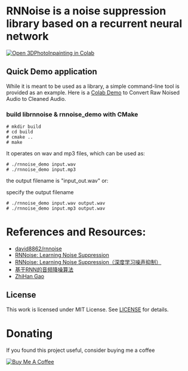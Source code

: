 # RNNoise is a noise suppression library based on a recurrent neural network

[![Open 3DPhotoInpainting in Colab](https://colab.research.google.com/assets/colab-badge.svg)](https://colab.research.google.com/drive/1e880USU8IcZWZlEJYfyeu9DNVGxpNd06)

## Quick Demo application
While it is meant to be used as a library, a simple command-line tool is
provided as an example. Here is a [Colab Demo](https://colab.research.google.com/drive/1e880USU8IcZWZlEJYfyeu9DNVGxpNd06) to Convert Raw Noised Audio to Cleaned Audio. 

### build librnnoise & rnnoise_demo with CMake

```shell
# mkdir build
# cd build
# cmake ..
# make
```

It operates on wav and mp3 files, which can be used as:
```shell
# ./rnnoise_demo input.wav
# ./rnnoise_demo input.mp3
```

the output filename is "input_out.wav"
or:

specify the output filename
```shell
# ./rnnoise_demo input.wav output.wav
# ./rnnoise_demo input.mp3 output.wav
```

# References and Resources:
- [david8862/rnnoise](https://github.com/david8862/rnnoise)
- [RNNoise: Learning Noise Suppression](https://people.xiph.org/~jm/demo/rnnoise/)
- [RNNoise: Learning Noise Suppression（深度学习噪声抑制）](https://blog.csdn.net/dakeboy/article/details/88039977)
- [基于RNN的音频降噪算法](https://cloud.tencent.com/developer/article/1094567)
- [ZhiHan Gao](https://github.com/cpuimage/rnnoise)

## License
This work is licensed under MIT License. See [LICENSE](LICENSE) for details. 

# Donating

If you found this project useful, consider buying me a coffee

<a href="https://www.buymeacoffee.com/athenasaurav" target="_blank"><img src="https://www.buymeacoffee.com/assets/img/custom_images/black_img.png" alt="Buy Me A Coffee" style="height: auto !important;width: auto !important;" ></a>
